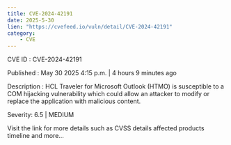 ```yaml
---
title: CVE-2024-42191
date: 2025-5-30
lien: "https://cvefeed.io/vuln/detail/CVE-2024-42191"
category:
    - CVE
---
```


CVE ID : CVE-2024-42191

Published :  May 30
2025
4:15 p.m. | 4 hours
9 minutes ago

Description : HCL Traveler for Microsoft Outlook (HTMO) is susceptible to a COM hijacking vulnerability which could allow an attacker to modify or replace the application with malicious content.

Severity: 6.5 | MEDIUM

Visit the link for more details
such as CVSS details
affected products
timeline
and more...

